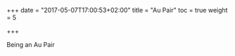 +++
date = "2017-05-07T17:00:53+02:00"
title = "Au Pair"
toc = true
weight = 5

+++

Being an Au Pair
